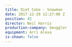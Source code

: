 ```yaml
---
title: Diet Coke - Snowman
date: 2017-12-20 12:27:00 Z
position: 42
director: Neil Harris
production-company: Smuggler
equipment: Arri Alexa
is-shown: false
---
```



